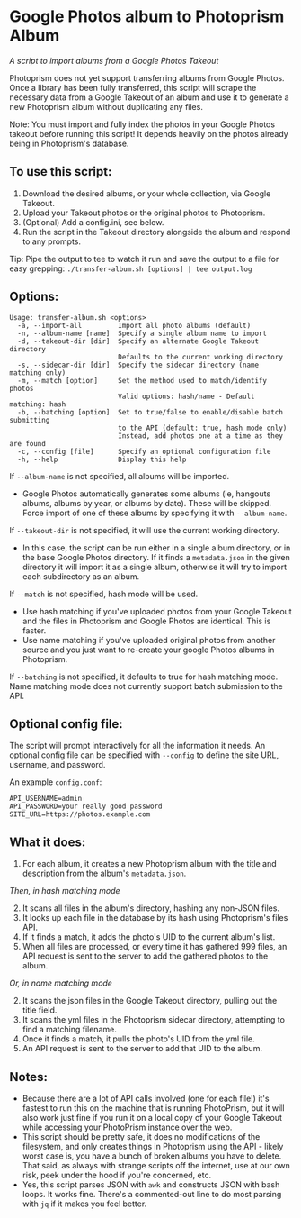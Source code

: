 # Google Photos album to Photoprism Album
*A script to import albums from a Google Photos Takeout*

Photoprism does not yet support transferring albums from Google Photos.  Once a library 
has been fully transferred, this script will scrape the necessary data from a Google 
Takeout of an album and use it to generate a new Photoprism album without duplicating any 
files.

Note: You must import and fully index the photos in your Google Photos takeout before 
running this script! It depends heavily on the photos already being in Photoprism's database.
  
[upstream]: https://github.com/inthreedee/photoprism-transfer-album
[insight]: https://github.com/photoprism/photoprism/issues/869#issuecomment-779488150

## To use this script:

1. Download the desired albums, or your whole collection, via Google Takeout.
2. Upload your Takeout photos or the original photos to Photoprism.
3. (Optional) Add a config.ini, see below.
4. Run the script in the Takeout directory alongside the album and respond to any prompts.

Tip: Pipe the output to tee to watch it run and save the output to a file for easy grepping:
`./transfer-album.sh [options] | tee output.log`

## Options:
```
Usage: transfer-album.sh <options>
  -a, --import-all         Import all photo albums (default)
  -n, --album-name [name]  Specify a single album name to import
  -d, --takeout-dir [dir]  Specify an alternate Google Takeout directory
                           Defaults to the current working directory
  -s, --sidecar-dir [dir]  Specify the sidecar directory (name matching only)
  -m, --match [option]     Set the method used to match/identify photos
                           Valid options: hash/name - Default matching: hash
  -b, --batching [option]  Set to true/false to enable/disable batch submitting
                           to the API (default: true, hash mode only)
                           Instead, add photos one at a time as they are found
  -c, --config [file]      Specify an optional configuration file
  -h, --help               Display this help
```

If `--album-name` is not specified, all albums will be imported.
 - Google Photos automatically generates some albums (ie, hangouts albums, albums by year, or albums by date). 
   These will be skipped. Force import of one of these albums by specifying it with `--album-name`.

If `--takeout-dir` is not specified, it will use the current working directory.
- In this case, the script can be run either in a single album directory, or in the base Google Photos 
  directory. If it finds a `metadata.json` in the given directory it will import it as a 
  single album, otherwise it will try to import each subdirectory as an album.

If `--match` is not specified, hash mode will be used.
- Use hash matching if you've uploaded photos from your Google Takeout and 
  the files in Photoprism and Google Photos are identical. This is faster.
- Use name matching if you've uploaded original photos from another source 
  and you just want to re-create your google Photos albums in Photoprism.

If `--batching` is not specified, it defaults to true for hash matching mode. 
Name matching mode does not currently support batch submission to the API.

## Optional config file:
The script will prompt interactively for all the information it needs. 
An optional config file can be specified with `--config` to define 
the site URL, username, and password.

An example `config.conf`:

```
API_USERNAME=admin
API_PASSWORD=your really good password
SITE_URL=https://photos.example.com
```

## What it does:

1. For each album, it creates a new Photoprism album with the title and description from
   the album's `metadata.json`.

*Then, in hash matching mode*

2. It scans all files in the album's directory, hashing any non-JSON files.
3. It looks up each file in the database by its hash using Photoprism's files API.
4. If it finds a match, it adds the photo's UID to the current album's list.
5. When all files are processed, or every time it has gathered 999 files, an API request 
   is sent to the server to add the gathered photos to the album.

*Or, in name matching mode*

2. It scans the json files in the Google Takeout directory, pulling out the title field.
3. It scans the yml files in the Photoprism sidecar directory, attempting to find a matching filename.
4. Once it finds a match, it pulls the photo's UID from the yml file.
5. An API request is sent to the server to add that UID to the album.

## Notes:

- Because there are a lot of API calls involved (one for each file!) it's fastest to run
this on the machine that is running PhotoPrism, but it will also work just fine if you
run it on a local copy of your Google Takeout while accessing your PhotoPrism instance
over the web.
- This script should be pretty safe, it does no modifications of the filesystem, and only
creates things in Photoprism using the API - likely worst case is, you have a bunch of broken
albums you have to delete. That said, as always with strange scripts off the internet, use at
our own risk, peek under the hood if you're concerned, etc.
- Yes, this script parses JSON with `awk` and constructs JSON with bash loops. It works
fine. There's a commented-out line to do most parsing with `jq` if it makes you feel better.
